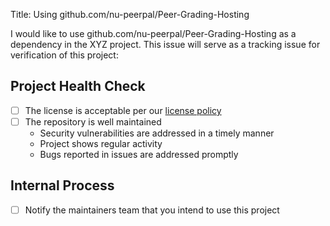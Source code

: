 Title: Using github.com/nu-peerpal/Peer-Grading-Hosting

I would like to use github.com/nu-peerpal/Peer-Grading-Hosting as a dependency in the XYZ project. This issue will serve as a tracking issue for verification of this project:

## Project Health Check

- [ ] The license is acceptable per our [license policy](docs/license-policy.md)
- [ ] The repository is well maintained
   - Security vulnerabilities are addressed in a timely manner
   - Project shows regular activity
   - Bugs reported in issues are addressed promptly

## Internal Process

- [ ] Notify the maintainers team that you intend to use this project
